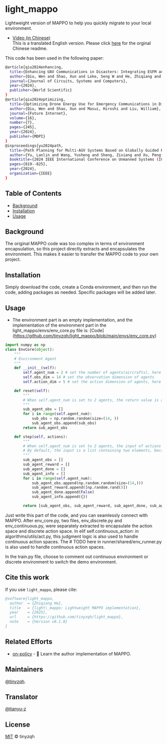 # light_mappo

Lightweight version of MAPPO to help you quickly migrate to your local environment.

- [Video (in Chinese)](https://www.bilibili.com/video/BV1bd4y1L73N)  
This is a translated English version. Please click [here](README_CN.md) for the orginal Chinese readme.

This code has been used in the following paper:

```bash
@article{qiu2024enhancing,
  title={Enhancing UAV Communications in Disasters: Integrating ESFM and MAPPO for Superior Performance},
  author={Qiu, Wen and Shao, Xun and Loke, Seng W and He, Zhiqiang and Alqahtani, Fayez and Masui, Hiroshi},
  journal={Journal of Circuits, Systems and Computers},
  year={2024},
  publisher={World Scientific}
}
@article{qiu2024optimizing,
  title={Optimizing Drone Energy Use for Emergency Communications in Disasters via Deep Reinforcement Learning},
  author={Qiu, Wen and Shao, Xun and Masui, Hiroshi and Liu, William},
  journal={Future Internet},
  volume={16},
  number={7},
  pages={245},
  year={2024},
  publisher={MDPI}
}
@inproceedings{yu2024path,
  title={Path Planning for Multi-AGV Systems Based on Globally Guided Reinforcement Learning Approach},
  author={Yu, Lanlin and Wang, Yusheng and Sheng, Zixiang and Xu, Pengfei and He, Zhiqiang and Du, Haibo},
  booktitle={2024 IEEE International Conference on Unmanned Systems (ICUS)},
  pages={819--825},
  year={2024},
  organization={IEEE}
}
```

## Table of Contents

- [Background](#Background)
- [Installation](#Installation)
- [Usage](#Usage)

## Background

The original MAPPO code was too complex in terms of environment encapsulation, so this project directly extracts and encapsulates the environment. This makes it easier to transfer the MAPPO code to your own project.

## Installation

Simply download the code, create a Conda environment, and then run the code, adding packages as needed. Specific packages will be added later.

## Usage

- The environment part is an empty implementation, and the implementation of the environment part in the light_mappo/envs/env_core.py file is: [Code] (https://github.com/tinyzqh/light_mappo/blob/main/envs/env_core.py)

```python
import numpy as np
class EnvCore(object):
    """
    # Environment Agent
    """
    def __init__(self):
        self.agent_num = 2 # set the number of agents(aircrafts), here set to two
        self.obs_dim = 14 # set the observation dimension of agents
        self.action_dim = 5 # set the action dimension of agents, here set to a five-dimensional

    def reset(self):
        """
        # When self.agent_num is set to 2 agents, the return value is a list, and each list contains observation data of shape = (self.obs_dim,)
        """
        sub_agent_obs = []
        for i in range(self.agent_num):
            sub_obs = np.random.random(size=(14, ))
            sub_agent_obs.append(sub_obs)
        return sub_agent_obs

    def step(self, actions):
        """
        # When self.agent_num is set to 2 agents, the input of actions is a two-dimensional list, and each list contains action data of shape = (self.action_dim,).
        # By default, the input is a list containing two elements, because the action dimension is 5, so each element has a shape of (5,)
        """
        sub_agent_obs = []
        sub_agent_reward = []
        sub_agent_done = []
        sub_agent_info = []
        for i in range(self.agent_num):
            sub_agent_obs.append(np.random.random(size=(14,)))
            sub_agent_reward.append([np.random.rand()])
            sub_agent_done.append(False)
            sub_agent_info.append({})

        return [sub_agent_obs, sub_agent_reward, sub_agent_done, sub_agent_info]
```


Just write this part of the code, and you can seamlessly connect with MAPPO. After env_core.py, two files, env_discrete.py and env_continuous.py, were separately extracted to encapsulate the action space and discrete action space. In elif self.continuous_action: in algorithms/utils/act.py, this judgment logic is also used to handle continuous action spaces. The # TODO here in runner/shared/env_runner.py is also used to handle continuous action spaces.

In the train.py file, choose to comment out continuous environment or discrete environment to switch the demo environment.

## Cite this work

If you use `light_mappo`, please cite:

```bibtex
@software{light_mappo,
  author  = {Zhiqiang He},
  title   = {light\_mappo: Lightweight MAPPO implementation},
  year    = {2025},
  url     = {https://github.com/tinyzqh/light_mappo},
  note    = {Version v0.1.0}
}
```

## Related Efforts

- [on-policy](https://github.com/marlbenchmark/on-policy) - 💌 Learn the author implementation of MAPPO.

## Maintainers

[@tinyzqh](https://github.com/tinyzqh).

## Translator
[@tianyu-z](https://github.com/tianyu-z)

## License

[MIT](LICENSE) © tinyzqh

